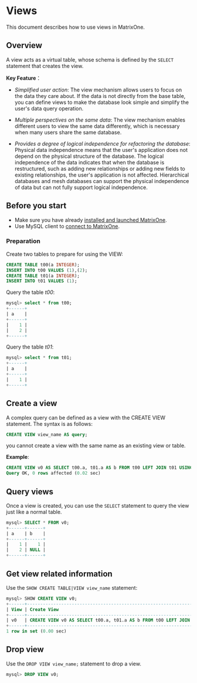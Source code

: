 # Views

This document describes how to use views in MatrixOne.

## Overview

A view acts as a virtual table, whose schema is defined by the `SELECT` statement that creates the view.

**Key Feature**：

- *Simplified user action*: The view mechanism allows users to focus on the data they care about. If the data is not directly from the base table, you can define views to make the database look simple and simplify the user's data query operation.

- *Multiple perspectives on the same data*: The view mechanism enables different users to view the same data differently, which is necessary when many users share the same database.

- *Provides a degree of logical independence for refactoring the database*: Physical data independence means that the user's application does not depend on the physical structure of the database. The logical independence of the data indicates that when the database is restructured, such as adding new relationships or adding new fields to existing relationships, the user's application is not affected. Hierarchical databases and mesh databases can support the physical independence of data but can not fully support logical independence.

## Before you start

- Make sure you have already [installed and launched MatrixOne](https://docs.matrixorigin.io/0.5.1/MatrixOne/Get-Started/install-standalone-matrixone/).
- Use MySQL client to [connect to MatrixOne](https://docs.matrixorigin.io/0.5.1/MatrixOne/Get-Started/connect-to-matrixone-server/).

### Preparation

Create two tables to prepare for using the VIEW:

```sql
CREATE TABLE t00(a INTEGER);
INSERT INTO t00 VALUES (1),(2);
CREATE TABLE t01(a INTEGER);
INSERT INTO t01 VALUES (1);
```

Query the table *t00*:

```sql
mysql> select * from t00;
+------+
| a    |
+------+
|    1 |
|    2 |
+------+
```

Query the table *t01*:

```sql
mysql> select * from t01;
+------+
| a    |
+------+
|    1 |
+------+
```

## Create a view

A complex query can be defined as a view with the CREATE VIEW statement. The syntax is as follows:

```sql
CREATE VIEW view_name AS query;
```

you cannot create a view with the same name as an existing view or table.

**Example**:

```sql
CREATE VIEW v0 AS SELECT t00.a, t01.a AS b FROM t00 LEFT JOIN t01 USING(a);
Query OK, 0 rows affected (0.02 sec)
```

## Query views

Once a view is created, you can use the `SELECT` statement to query the view just like a normal table.

```sql
mysql> SELECT * FROM v0;
+------+------+
| a    | b    |
+------+------+
|    1 |    1 |
|    2 | NULL |
+------+------+
```

## Get view related information

Use the `SHOW CREATE TABLE|VIEW view_name` statement:

```sql
mysql> SHOW CREATE VIEW v0;
+------+----------------------------------------------------------------------------+
| View | Create View                                                                |
+------+----------------------------------------------------------------------------+
| v0   | CREATE VIEW v0 AS SELECT t00.a, t01.a AS b FROM t00 LEFT JOIN t01 USING(a) |
+------+----------------------------------------------------------------------------+
1 row in set (0.00 sec)
```

## Drop view

Use the `DROP VIEW view_name;` statement to drop a view.

```sql
mysql> DROP VIEW v0;
```
